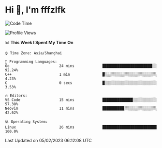 # Hi 👋, I'm fffzlfk

<!--START_SECTION:waka-->
![Code Time](http://img.shields.io/badge/Code%20Time-40%20hrs%2014%20mins-blue)

![Profile Views](http://img.shields.io/badge/Profile%20Views-4-blue)

📊 **This Week I Spent My Time On** 

```text
⌚︎ Time Zone: Asia/Shanghai

💬 Programming Languages: 
Go                       24 mins             ███████████████████████░░   92.24% 
C++                      1 min               █░░░░░░░░░░░░░░░░░░░░░░░░   4.23% 
C                        0 secs              █░░░░░░░░░░░░░░░░░░░░░░░░   3.53%

🔥 Editors: 
VS Code                  15 mins             ██████████████░░░░░░░░░░░   57.38% 
Neovim                   11 mins             ██████████░░░░░░░░░░░░░░░   42.62%

💻 Operating System: 
Linux                    26 mins             █████████████████████████   100.0%

```


 Last Updated on 05/02/2023 06:12:08 UTC
<!--END_SECTION:waka-->
